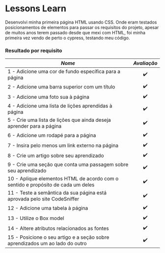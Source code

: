 # Lessons Learn

Desenvolvi minha primeira página HTML usando CSS. Onde eram testados posicionamentos de elementos para passar os requisitos do projeto, apesar de muitos anos terem passado desde que mexi com HTML, foi minha primeira vez vendo de perto o cypress, testando meu código.

### Resultado por requisito
*Nome* | *Avaliação*
--- | :---:
1 - Adicione uma cor de fundo específica para a página | :heavy_check_mark:
2 - Adicione uma barra superior com um título | :heavy_check_mark:
3 - Adicione uma foto sua à página | :heavy_check_mark:
4 - Adicione uma lista de lições aprendidas à página | :heavy_check_mark:
5 - Crie uma lista de lições que ainda deseja aprender para a página | :heavy_check_mark:
6 - Adicione um rodapé para a página | :heavy_check_mark:
7 - Insira pelo menos um link externo na página | :heavy_check_mark:
8 - Crie um artigo sobre seu aprendizado | :heavy_check_mark:
9 - Crie uma seção que conta uma passagem sobre seu aprendizado | :heavy_check_mark:
10 - Aplique elementos HTML de acordo com o sentido e propósito de cada um deles | :heavy_check_mark:
11 - Teste a semântica da sua página está aprovada pelo site CodeSniffer | :heavy_check_mark:
12 - Adicione uma tabela à página | :heavy_check_mark:
13 - Utilize o Box model | :heavy_check_mark:
14 - Altere atributos relacionados as fontes | :heavy_check_mark:
15 - Posicione o seu artigo e a seção sobre aprendizados um ao lado do outro | :heavy_check_mark:

